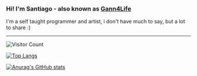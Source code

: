 ### Hi! I'm Santiago - also known as [Gann4Life](http://gann4life.ga/about)

I'm a self taught programmer and artist, i don't have much to say, but a lot to share :)

---

![Visitor Count](https://profile-counter.glitch.me/{gann4}/count.svg)

[![Top Langs](https://github-readme-stats.vercel.app/api/top-langs/?username=gann4&layout=compact&theme=tokyonight&hide=c,tcl&count_private=true&hide_border=true&langs_count=10)](https://github.com/anuraghazra/github-readme-stats)

[![Anurag's GitHub stats](https://github-readme-stats.vercel.app/api?username=gann4&theme=tokyonight&hide_border=true)](https://github.com/anuraghazra/github-readme-stats)